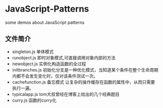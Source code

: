 JavaScript-Patterns
===================

some demos about JavaScript patterns

## 文件简介
* singleton.js 单体模式
* runobject.js 即时对象模式,可直接调用对象内部的方法
* newobject.js 实例化构造函数的全过程
* initbranches.js 初始化分支是一种优化模式，当知道某个条件在整个生命周期内都不会发生变化时，仅对该条件测试一次。
* cachefunction.js 备忘模式 让复杂的操作缓存在函数的属性中，从而只需要执行一遍。
* typicalapp.js tom大叔曾经在博客上给出的几个经典题目
* curry.js 函数的curry化